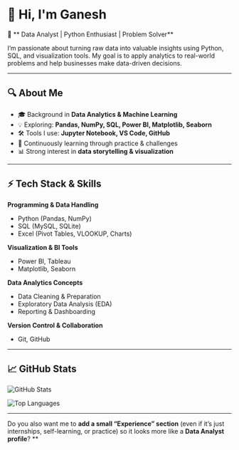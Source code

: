 
# 👋 Hi, I'm Ganesh

🚀 ** Data Analyst | Python Enthusiast | Problem Solver**

I’m passionate about turning raw data into valuable insights using Python, SQL, and visualization tools. My goal is to apply analytics to real-world problems and help businesses make data-driven decisions.

---

## 🔍 About Me

* 🎓 Background in **Data Analytics & Machine Learning**
* 💡 Exploring: **Pandas, NumPy, SQL, Power BI, Matplotlib, Seaborn**
* 🛠️ Tools I use: **Jupyter Notebook, VS Code, GitHub**
* 🌱 Continuously learning through practice & challenges
* 📊 Strong interest in **data storytelling & visualization**

---

## ⚡ Tech Stack & Skills

**Programming & Data Handling**

* Python (Pandas, NumPy)
* SQL (MySQL, SQLite)
* Excel (Pivot Tables, VLOOKUP, Charts)

**Visualization & BI Tools**

* Power BI, Tableau
* Matplotlib, Seaborn

**Data Analytics Concepts**

* Data Cleaning & Preparation
* Exploratory Data Analysis (EDA)
* Reporting & Dashboarding

**Version Control & Collaboration**

* Git, GitHub

---

## 📈 GitHub Stats

![GitHub Stats](https://github-readme-stats.vercel.app/api?username=Ganesh20000\&show_icons=true\&theme=tokyonight)

![Top Languages](https://github-readme-stats.vercel.app/api/top-langs/?username=Ganesh20000\&layout=compact\&theme=tokyonight)

---


Do you also want me to **add a small “Experience” section** (even if it’s just internships, self-learning, or practice) so it looks more like a **Data Analyst profile**?
**
